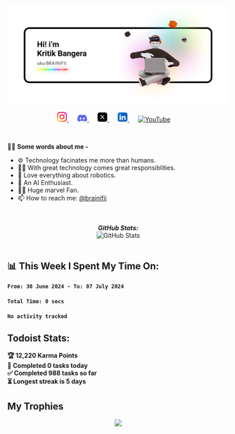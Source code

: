 <div>
    <p align="center">
    <img src="https://raw.githubusercontent.com/BRAINIFII/brainifii/master/Static/Github.png">
  </p>
</div>
<div>
  <p align="center">
<a href="https://www.instagram.com/brainifii/" style="padding-right: 20px;">
  <img alt="Instagram" title="Instagram - BRAINIFII" width="22px" src="https://raw.githubusercontent.com/brainifii/brainifii/master/Static/instagram.svg"/>
</a>
<a href="https://discord.gg/4GyNh3JcRa" style="padding-right: 20px;">
  <img title="Discord" alt="Discord -BRAINIFII" width="22px" src="https://raw.githubusercontent.com/brainifii/brainifii/master/Static/discord.svg" />
</a>

<a href="https://twitter.com/kritikbangera" style="padding-right: 20px;">
  <img alt="Twitter" title="Twitter - @kritik.bangera"  width="22px" src="https://raw.githubusercontent.com/brainifii/brainifii/master/Static/x.svg" />
</a>

<a href="https://www.linkedin.com/in/brainifii/" style="padding-right: 20px;">
  <img alt="LinkedIN" title="LinkedIN - Kritik Bangera" width="22px" src="https://raw.githubusercontent.com/brainifii/brainifii/master/Static/linkedin.svg" />
</a>

<a href="https://youtube.com/brainifii" style="padding-right: 20px;">
    <img alt="YouTube" title="Youtube - BRAINIFII" title="YouTube" width="22px" src="https://raw.githubusercontent.com/brainifii/brainifii/master/Static/youtube.svg">
</a>

</p>
</div>
</br>

💁‍♂️ **Some words about me -**
</br>
* ⚙ Technology facinates me more than humans.
* 👨‍💻 With great technology comes great responsiblities.
* 🤖 Love everything about robotics.
* 🧠 An AI Enthusiast.
* 🦸‍♂️ Huge marvel Fan.
* 📫 How to reach me: [@brainifii](https://instagram.com/brainifii/)
<!-- * 📝 [Resume]() -->

</br>
<div>
  <p align="center">
  <b><em>GitHub Stats:</em></b> <br/>
    <img src="https://github-readme-streak-stats.herokuapp.com/?user=brainifii" alt="GitHub Stats" /> <br/><br/>
  <b>
  </p>
</div>

## 📊 **This Week I Spent My Time On:**
<!--START_SECTION:waka-->

```txt
From: 30 June 2024 - To: 07 July 2024

Total Time: 0 secs

No activity tracked
```

<!--END_SECTION:waka-->

## **Todoist Stats:**

<!-- TODO-IST:START -->
🏆  12,220 Karma Points           
🌸  Completed 0 tasks today           
✅  Completed 988 tasks so far           
⏳  Longest streak is 5 days
<!-- TODO-IST:END -->

## My Trophies
<p align="center">
<img src="https://github-profile-trophy.vercel.app/?username=brainifii&theme=onedark&margin-w=10&margin-h=10"/>
</p>
